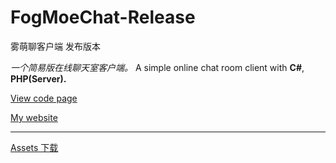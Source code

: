 # FogMoeChat-Release
雾萌聊客户端 发布版本


_一个简易版在线聊天室客户端。_ A simple online chat room client with **C#**, **PHP(Server).**


[View code page](https://github.com/scarletkc/FogMoe-Chat)


[My website](https://fog.moe)
***
[Assets 下载](https://github.com/scarletkc/FogMoeChat-Release/releases/)

